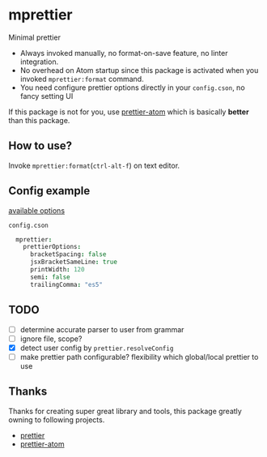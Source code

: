 # mprettier

Minimal prettier

- Always invoked manually, no format-on-save feature, no linter integration.
- No overhead on Atom startup since this package is activated when you invoked `mprettier:format` command.
- You need configure prettier options directly in your `config.cson`, no fancy setting UI

If this package is not for you, use [prettier-atom](https://atom.io/packages/prettier-atom) which is basically **better** than this package.

## How to use?

Invoke `mprettier:format`(`ctrl-alt-f`) on text editor.

## Config example

[available options](https://prettier.io/docs/en/options.html)

`config.cson`

```coffeescript
  mprettier:
    prettierOptions:
      bracketSpacing: false
      jsxBracketSameLine: true
      printWidth: 120
      semi: false
      trailingComma: "es5"
```

## TODO

- [ ] determine accurate parser to user from grammar
- [ ] ignore file, scope?
- [x] detect user config by `prettier.resolveConfig`
- [ ] make prettier path configurable? flexibility which global/local prettier to use

## Thanks

Thanks for creating super great library and tools, this package greatly owning to following projects.

- [prettier](https://github.com/prettier/prettier)
- [prettier-atom](https://atom.io/packages/prettier-atom)
